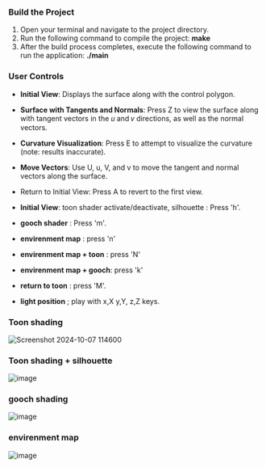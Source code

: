 ### Build the Project

1. Open your terminal and navigate to the project directory.
2. Run the following command to compile the project:  **make**
3. After the build process completes, execute the following command to run the application: **./main**

### User Controls

- **Initial View**: Displays the surface along with the control polygon.
- **Surface with Tangents and Normals**: Press Z to view the surface along with tangent vectors in the 𝑢 and 𝑣 directions, as well as the normal vectors.
- **Curvature Visualization**: Press E to attempt to visualize the curvature (note: results inaccurate).
- **Move Vectors**: Use U, u, V, and v to move the tangent and normal vectors along the surface.
- Return to Initial View: Press A to revert to the first view.

- **Initial View**: toon shader
  activate/deactivate, silhouette : Press 'h'.
- **gooch shader** : Press 'm'.
- **envirenment map** : press 'n'
- **envirenment map + toon** :  press 'N'
- **envirenment map + gooch**: press 'k'
- **return to toon** : press 'M'.
- **light position** ; play with x,X y,Y, z,Z keys.

### Toon shading
![Screenshot 2024-10-07 114600](https://github.com/user-attachments/assets/c18c275b-146d-48ca-9c19-def41a619239)
### Toon shading + silhouette
![image](https://github.com/user-attachments/assets/08b78cb5-de44-422e-9b46-33cc80aec793)
### gooch shading
![image](https://github.com/user-attachments/assets/305e380b-d348-44a3-a5ab-5c5170ef28d4)
### envirenment map 
![image](https://github.com/user-attachments/assets/99f691b5-516d-4c95-8c9f-d4aa50000470)













